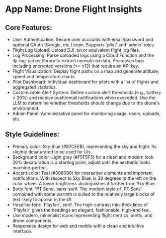 # **App Name**: Drone Flight Insights

## Core Features:

- User Authentication: Secure user accounts with email/password and optional OAuth (Google, etc.) login. Supports 'pilot' and 'admin' roles.
- Flight Log Upload: Upload DJI .txt or equivalent flight log files.
- Log Processing: Parse uploaded logs using a Cloud Function and the dji-log-parser library to extract normalized data. Processes logs including encrypted versions (>= v13) that require an API key.
- Flight Visualization: Display flight paths on a map and generate altitude, speed and temperature charts.
- Pilot Dashboard: Individual dashboard for pilots with a list of flights and aggregated statistics.
- Customizable Alert System: Define custom alert thresholds (e.g., battery < 20%) and receive push/email notifications when exceeded. Use the LLM to determine whether thresholds should change due to the drone's environment.
- Admin Panel: Administrative panel for monitoring usage, users, uploads, etc.

## Style Guidelines:

- Primary color: Sky Blue (#87CEEB), representing the sky and flight. Its slightly desaturated to be used for UIs.
- Background color: Light gray (#F5F5F5) for a clean and modern look. 20% desaturation is a starting point, adjust until the aesthetic looks machine-perfect.
- Accent color: Teal (#008080) for interactive elements and important notifications. With respect to Sky Blue, is 30 degrees to the left on the color wheel. A lower brightness distinguishes it further from Sky Blue.
- Body font: 'PT Sans', sans-serif. The modern style of 'PT Sans' combined with some warmth is suited to the relatively large blocks of text likely to appear in the UI.
- Headline font: 'Playfair', serif. The high-contrast thin-thick lines of 'Playfair' gives the headings an elegant, fashionable, high-end feel.
- Use modern, minimalist icons representing flight metrics, alerts, and drone components.
- Responsive design for web and mobile with a clean and intuitive interface.